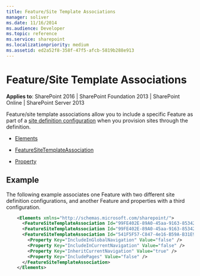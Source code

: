 ```yaml
---
title: Feature/Site Template Associations
manager: soliver
ms.date: 11/16/2014
ms.audience: Developer
ms.topic: reference
ms.service: sharepoint
ms.localizationpriority: medium
ms.assetid: ed2a52f8-358f-47f5-afcb-5819b288e913
---
```


# Feature/Site Template Associations 

**Applies to**: SharePoint 2016 | SharePoint Foundation 2013 | SharePoint Online | SharePoint Server 2013

Feature/site template associations allow you to include a specific Feature as part of a [site definition configuration](https://msdn.microsoft.com/library/0d76bceb-7ffa-444a-98cf-0fa1d60a1aa3(Office.15).aspx) when you provision sites through the definition.

- [Elements](elements-element-featuresitetemplateassociation.md)

- [FeatureSiteTemplateAssociation](featuresitetemplateassociation-element-featuresitetemplateassociation.md)

- [Property](property-element-featuresitetemplateassociation.md)

## Example

The following example associates one Feature with two different site definition configurations, and another Feature and properties with a third configuration.

```XML 
    <Elements xmlns="http://schemas.microsoft.com/sharepoint/">
      <FeatureSiteTemplateAssociation Id="99FE402E-89A0-45aa-9163-85342E865DC8" TemplateName="PROFILES#0" /> 
      <FeatureSiteTemplateAssociation Id="99FE402E-89A0-45aa-9163-85342E865DC8" TemplateName="CMSPUBLISHING#0" /> 
      <FeatureSiteTemplateAssociation Id="541F5F57-C847-4e16-B59A-B31E90E6F9EA" TemplateName="SRCHCENTERLITE#1">
        <Property Key="IncludeInGlobalNavigation" Value="false" /> 
        <Property Key="IncludeInCurrentNavigation" Value="false" /> 
        <Property Key="InheritCurrentNavigation" Value="true" /> 
        <Property Key="IncludePages" Value="false" /> 
      </FeatureSiteTemplateAssociation>
    </Elements>
```

<br/>






